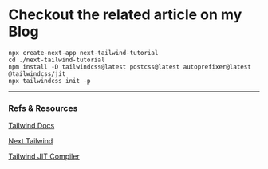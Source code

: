 # Checkout the related article on my Blog


```shell
npx create-next-app next-tailwind-tutorial
cd ./next-tailwind-tutorial
npm install -D tailwindcss@latest postcss@latest autoprefixer@latest @tailwindcss/jit
npx tailwindcss init -p
```


---

### Refs & Resources

[Tailwind Docs](https://tailwindcss.com/docs)

[Next Tailwind](https://tailwindcss.com/docs/guides/nextjs)

[Tailwind JIT Compiler](https://tailwindcss.com/docs/just-in-time-mode)
